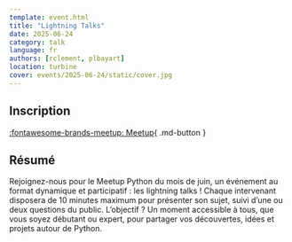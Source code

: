```yaml
---
template: event.html
title: "Lightning Talks"
date: 2025-06-24
category: talk
language: fr
authors: [rclement, plbayart]
location: turbine
cover: events/2025-06-24/static/cover.jpg
---
```


## Inscription

[:fontawesome-brands-meetup: Meetup](https://www.meetup.com/groupe-dutilisateurs-python-grenoble/events/307014754/){ .md-button }

## Résumé

Rejoignez-nous pour le Meetup Python du mois de juin, un événement au format dynamique et participatif : les lightning talks ! Chaque intervenant disposera de 10 minutes maximum pour présenter son sujet, suivi d’une ou deux questions du public. L’objectif ? Un moment accessible à tous, que vous soyez débutant ou expert, pour partager vos découvertes, idées et projets autour de Python.